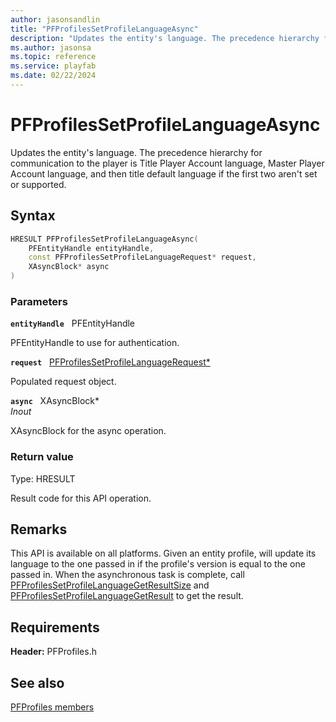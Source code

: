 ```yaml
---
author: jasonsandlin
title: "PFProfilesSetProfileLanguageAsync"
description: "Updates the entity's language. The precedence hierarchy for communication to the player is Title Player Account language, Master Player Account language, and then title default language if the first two aren't set or supported."
ms.author: jasonsa
ms.topic: reference
ms.service: playfab
ms.date: 02/22/2024
---
```


# PFProfilesSetProfileLanguageAsync  

Updates the entity's language. The precedence hierarchy for communication to the player is Title Player Account language, Master Player Account language, and then title default language if the first two aren't set or supported.  

## Syntax  
  
```cpp
HRESULT PFProfilesSetProfileLanguageAsync(  
    PFEntityHandle entityHandle,  
    const PFProfilesSetProfileLanguageRequest* request,  
    XAsyncBlock* async  
)  
```  
  
### Parameters  
  
**`entityHandle`** &nbsp; PFEntityHandle  
  
PFEntityHandle to use for authentication.  
  
**`request`** &nbsp; [PFProfilesSetProfileLanguageRequest*](../../pfprofilestypes/structs/pfprofilessetprofilelanguagerequest.md)  
  
Populated request object.  
  
**`async`** &nbsp; XAsyncBlock*  
*_Inout_*  
  
XAsyncBlock for the async operation.  
  
  
### Return value
Type: HRESULT
  
Result code for this API operation.
  
## Remarks  
  
This API is available on all platforms. Given an entity profile, will update its language to the one passed in if the profile's version is equal to the one passed in. When the asynchronous task is complete, call [PFProfilesSetProfileLanguageGetResultSize](pfprofilessetprofilelanguagegetresultsize.md) and [PFProfilesSetProfileLanguageGetResult](pfprofilessetprofilelanguagegetresult.md) to get the result.
  
## Requirements  
  
**Header:** PFProfiles.h
  
## See also  
[PFProfiles members](../pfprofiles_members.md)  

  
  
